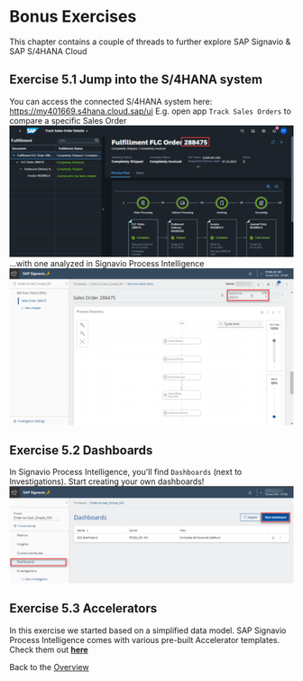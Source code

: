 # Bonus Exercises

This chapter contains a couple of threads to further explore SAP Signavio &amp; SAP S/4HANA Cloud


## Exercise 5.1 Jump into the S/4HANA system
You can access the connected S/4HANA system here: https://my401669.s4hana.cloud.sap/ui
E.g. open app `Track Sales Orders` to compare a specific Sales Order 
<br>![](images/b_002.png)
...with one analyzed in Signavio Process Intelligence
<br>![](images/b_001.png)


## Exercise 5.2 Dashboards
In Signavio Process Intelligence, you'll find `Dashboards` (next to Investigations). Start creating your own dashboards! 
<br>![](images/b_003.png)


## Exercise 5.3 Accelerators
In this exercise we started based on a simplified data model. SAP Signavio Process Intelligence comes with various pre-built Accelerator templates. Check them out **[here](https://documentation.signavio.com/suite/en-us/Content/process-intelligence/accelerators-intro.htm)**




Back to the [Overview](../../README.md)
